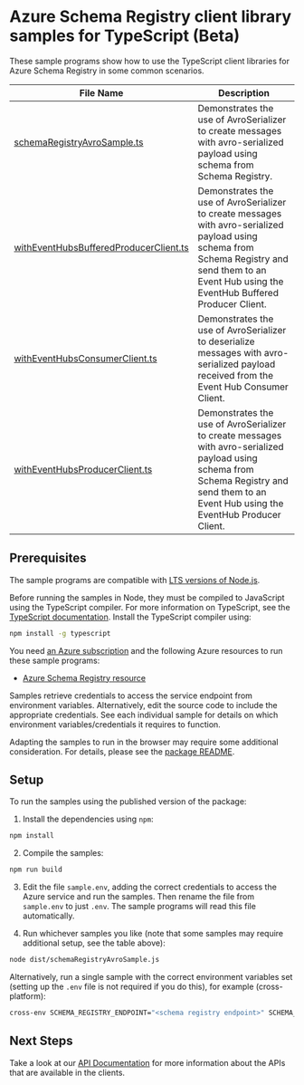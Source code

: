 # Azure Schema Registry client library samples for TypeScript (Beta)

These sample programs show how to use the TypeScript client libraries for Azure Schema Registry in some common scenarios.

| **File Name**                                                                 | **Description**                                                                                                                                                                                     |
| ----------------------------------------------------------------------------- | --------------------------------------------------------------------------------------------------------------------------------------------------------------------------------------------------- |
| [schemaRegistryAvroSample.ts][schemaregistryavrosample]                       | Demonstrates the use of AvroSerializer to create messages with avro-serialized payload using schema from Schema Registry.                                                                           |
| [withEventHubsBufferedProducerClient.ts][witheventhubsbufferedproducerclient] | Demonstrates the use of AvroSerializer to create messages with avro-serialized payload using schema from Schema Registry and send them to an Event Hub using the EventHub Buffered Producer Client. |
| [withEventHubsConsumerClient.ts][witheventhubsconsumerclient]                 | Demonstrates the use of AvroSerializer to deserialize messages with avro-serialized payload received from the Event Hub Consumer Client.                                                            |
| [withEventHubsProducerClient.ts][witheventhubsproducerclient]                 | Demonstrates the use of AvroSerializer to create messages with avro-serialized payload using schema from Schema Registry and send them to an Event Hub using the EventHub Producer Client.          |

## Prerequisites

The sample programs are compatible with [LTS versions of Node.js](https://github.com/nodejs/release#release-schedule).

Before running the samples in Node, they must be compiled to JavaScript using the TypeScript compiler. For more information on TypeScript, see the [TypeScript documentation][typescript]. Install the TypeScript compiler using:

```bash
npm install -g typescript
```

You need [an Azure subscription][freesub] and the following Azure resources to run these sample programs:

- [Azure Schema Registry resource][createinstance_azureschemaregistryresource]

Samples retrieve credentials to access the service endpoint from environment variables. Alternatively, edit the source code to include the appropriate credentials. See each individual sample for details on which environment variables/credentials it requires to function.

Adapting the samples to run in the browser may require some additional consideration. For details, please see the [package README][package].

## Setup

To run the samples using the published version of the package:

1. Install the dependencies using `npm`:

```bash
npm install
```

2. Compile the samples:

```bash
npm run build
```

3. Edit the file `sample.env`, adding the correct credentials to access the Azure service and run the samples. Then rename the file from `sample.env` to just `.env`. The sample programs will read this file automatically.

4. Run whichever samples you like (note that some samples may require additional setup, see the table above):

```bash
node dist/schemaRegistryAvroSample.js
```

Alternatively, run a single sample with the correct environment variables set (setting up the `.env` file is not required if you do this), for example (cross-platform):

```bash
cross-env SCHEMA_REGISTRY_ENDPOINT="<schema registry endpoint>" SCHEMA_REGISTRY_GROUP="<schema registry group>" node dist/schemaRegistryAvroSample.js
```

## Next Steps

Take a look at our [API Documentation][apiref] for more information about the APIs that are available in the clients.

[schemaregistryavrosample]: https://github.com/Azure/azure-sdk-for-js/blob/main/sdk/schemaregistry/schema-registry-avro/samples/v1-beta/typescript/src/schemaRegistryAvroSample.ts
[witheventhubsbufferedproducerclient]: https://github.com/Azure/azure-sdk-for-js/blob/main/sdk/schemaregistry/schema-registry-avro/samples/v1-beta/typescript/src/withEventHubsBufferedProducerClient.ts
[witheventhubsconsumerclient]: https://github.com/Azure/azure-sdk-for-js/blob/main/sdk/schemaregistry/schema-registry-avro/samples/v1-beta/typescript/src/withEventHubsConsumerClient.ts
[witheventhubsproducerclient]: https://github.com/Azure/azure-sdk-for-js/blob/main/sdk/schemaregistry/schema-registry-avro/samples/v1-beta/typescript/src/withEventHubsProducerClient.ts
[apiref]: https://learn.microsoft.com/javascript/api/@azure/schema-registry-avro
[freesub]: https://azure.microsoft.com/free/
[createinstance_azureschemaregistryresource]: https://aka.ms/schemaregistry
[package]: https://github.com/Azure/azure-sdk-for-js/tree/main/sdk/schemaregistry/schema-registry-avro/README.md
[typescript]: https://www.typescriptlang.org/docs/home.html
